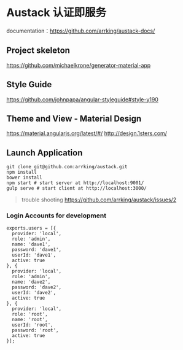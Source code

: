 # Austack 认证即服务

documentation：https://github.com/arrking/austack-docs/


## Project skeleton
https://github.com/michaelkrone/generator-material-app

## Style Guide
https://github.com/johnpapa/angular-styleguide#style-y190

## Theme and View - Material Design
https://material.angularjs.org/latest/#/
http://design.1sters.com/

## Launch Application
```
git clone git@github.com:arrking/austack.git
npm install
bower install
npm start # start server at http://localhost:9001/
gulp serve # start client at http://localhost:3000/
```

> trouble shooting https://github.com/arrking/austack/issues/2


### Login Accounts for development
```
exports.users = [{
  provider: 'local',
  role: 'admin',
  name: 'dave1',
  password: 'dave1',
  userId: 'dave1',
  active: true
}, {
  provider: 'local',
  role: 'admin',
  name: 'dave2',
  password: 'dave2',
  userId: 'dave2',
  active: true
}, {
  provider: 'local',
  role: 'root',
  name: 'root',
  userId: 'root',
  password: 'root',
  active: true
}];
```